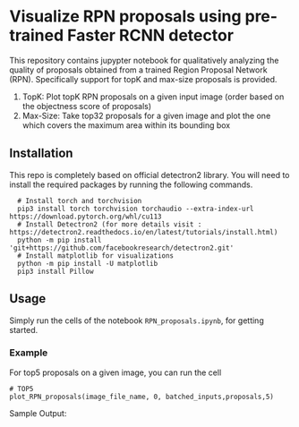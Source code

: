 # Visualize RPN proposals using pre-trained Faster RCNN detector

This repository contains jupypter notebook for qualitatively analyzing the quality of proposals obtained from a trained Region Proposal Network (RPN). Specifically support for topK and max-size proposals is provided.
<ol>
  <li>
  TopK: Plot topK RPN proposals on a given input image (order based on the objectness score of proposals)
  </li>
  <li>
  Max-Size: Take top32 proposals for a given image and plot the one which covers the maximum area within its bounding box
  </li>
  </ol>
  
## Installation
This repo is completely based on official detectron2 library. You will need to install the required packages by running the following commands.
```shell 
  # Install torch and torchvision
  pip3 install torch torchvision torchaudio --extra-index-url https://download.pytorch.org/whl/cu113
  # Install Detectron2 (for more details visit : https://detectron2.readthedocs.io/en/latest/tutorials/install.html)
  python -m pip install 'git+https://github.com/facebookresearch/detectron2.git'
  # Install matplotlib for visualizations
  python -m pip install -U matplotlib
  pip3 install Pillow
```
## Usage 

Simply run the cells of the notebook ```RPN_proposals.ipynb```, for getting started.

### Example
For top5 proposals on a given image, you can run the cell
``` shell
# TOP5
plot_RPN_proposals(image_file_name, 0, batched_inputs,proposals,5)
```
Sample Output:


  
